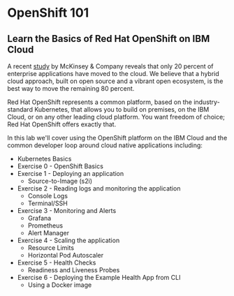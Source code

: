 # OpenShift 101

## Learn the Basics of Red Hat OpenShift on IBM Cloud

A recent [study](https://github.com/svennam92/openshift101/tree/ab7f1406831de9aa1a60da349dd5bff8d11f7e13/workshop/study/README.md) by McKinsey & Company reveals that only 20 percent of enterprise applications have moved to the cloud. We believe that a hybrid cloud approach, built on open source and a vibrant open ecosystem, is the best way to move the remaining 80 percent.

Red Hat OpenShift represents a common platform, based on the industry-standard Kubernetes, that allows you to build on premises, on the IBM Cloud, or on any other leading cloud platform. You want freedom of choice; Red Hat OpenShift offers exactly that.

In this lab we'll cover using the OpenShift platform on the IBM Cloud and the common developer loop around cloud native applications including:

* Kubernetes Basics
* Exercise 0 - OpenShift Basics
* Exercise 1 - Deploying an application
  * Source-to-Image \(s2i\)
* Exercise 2 - Reading logs and monitoring the application
  * Console Logs
  * Terminal/SSH
* Exercise 3 - Monitoring and Alerts
  * Grafana
  * Prometheus
  * Alert Manager
* Exercise 4 - Scaling the application
  * Resource Limits
  * Horizontal Pod Autoscaler
* Exercise 5 - Health Checks
  * Readiness and Liveness Probes
* Exercise 6 - Deploying the Example Health App from CLI
  * Using a Docker image

